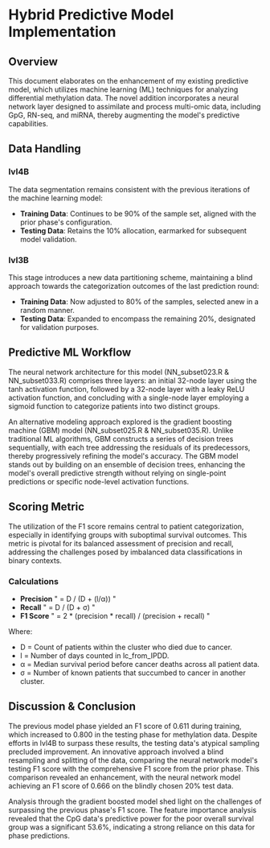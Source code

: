 # Hybrid Predictive Model Implementation

## Overview
This document elaborates on the enhancement of my existing predictive model, which utilizes machine learning (ML) techniques for analyzing differential methylation data. The novel addition incorporates a neural network layer designed to assimilate and process multi-omic data, including GpG, RN-seq, and miRNA, thereby augmenting the model's predictive capabilities.

## Data Handling

### lvl4B
The data segmentation remains consistent with the previous iterations of the machine learning model:
- **Training Data**: Continues to be 90% of the sample set, aligned with the prior phase's configuration.
- **Testing Data**: Retains the 10% allocation, earmarked for subsequent model validation.

### lvl3B
This stage introduces a new data partitioning scheme, maintaining a blind approach towards the categorization outcomes of the last prediction round:
- **Training Data**: Now adjusted to 80% of the samples, selected anew in a random manner.
- **Testing Data**: Expanded to encompass the remaining 20%, designated for validation purposes.

## Predictive ML Workflow

The neural network architecture for this model (NN_subset023.R & NN_subset033.R) comprises three layers: an initial 32-node layer using the tanh activation function, followed by a 32-node layer with a leaky ReLU activation function, and concluding with a single-node layer employing a sigmoid function to categorize patients into two distinct groups.

An alternative modeling approach  explored is the gradient boosting machine (GBM) model (NN_subset025.R & NN_subset035.R). Unlike traditional ML algorithms, GBM constructs a series of decision trees sequentially, with each tree addressing the residuals of its predecessors, thereby progressively refining the model's accuracy. The GBM model stands out by building on an ensemble of decision trees, enhancing the model's overall predictive strength without relying on single-point predictions or specific node-level activation functions.

## Scoring Metric
The utilization of the F1 score remains central to patient categorization, especially in identifying groups with suboptimal survival outcomes. This metric is pivotal for its balanced assessment of precision and recall, addressing the challenges posed by imbalanced data classifications in binary contexts.

### Calculations
- **Precision** " = D / (D + (l/α)) "
- **Recall** " = D / (D + σ) "
- **F1 Score** " = 2 * (precision * recall) / (precision + recall) "

Where:
- D = Count of patients within the cluster who died due to cancer.
- l = Number of days counted in lc_from_IPDD.
- α = Median survival period before cancer deaths across all patient data.
- σ = Number of known patients that succumbed to cancer in another cluster.

## Discussion & Conclusion
The previous model phase yielded an F1 score of 0.611 during training, which increased to 0.800 in the testing phase for methylation data. Despite efforts in lvl4B to surpass these results, the testing data's atypical sampling precluded improvement. An innovative approach involved a blind resampling and splitting of the data, comparing the neural network model's testing F1 score with the comprehensive F1 score from the prior phase. This comparison revealed an enhancement, with the neural network model achieving an F1 score of 0.666 on the blindly chosen 20% test data.

Analysis through the gradient boosted model shed light on the challenges of surpassing the previous phase's F1 score. The feature importance analysis revealed that the CpG data's predictive power for the poor overall survival group was a significant 53.6%, indicating a strong reliance on this data for phase predictions.
